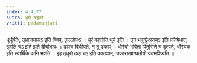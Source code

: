 ```yaml
---
index: 4.4.77
sutra: धुरो यड्ढकौ
vritti: padamanjari
---
```


 धूर्धूर्वतेः, ठ्भ्राजभासऽ इति क्विप्, ठ्राल्लोपःऽ । धुरं वहतीति धुर्य इति । ठ्न भकुर्छुअराम्ऽ इति प्रतिषेधात् ठ्हलि चऽ इति इति दीर्घाभावः । ढञत्र विधीयते, न तु ढकञ् । धौरेयो भविता पितुरिति च दृश्यते, धौरेयक इति स्वार्थिके कनि भवति । इह ठ्धुरो ढक् चऽ इति वक्तव्यम्, चकारात्प्राग्घतीयो यद्भविष्यति ॥